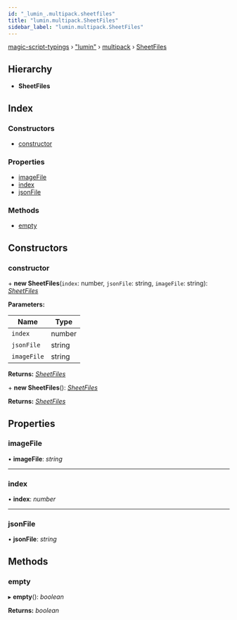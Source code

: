 ```yaml
---
id: "_lumin_.multipack.sheetfiles"
title: "lumin.multipack.SheetFiles"
sidebar_label: "lumin.multipack.SheetFiles"
---
```


[magic-script-typings](../index.md) › [&quot;lumin&quot;](../modules/_lumin_.md) › [multipack](../modules/_lumin_.multipack.md) › [SheetFiles](_lumin_.multipack.sheetfiles.md)

## Hierarchy

* **SheetFiles**

## Index

### Constructors

* [constructor](_lumin_.multipack.sheetfiles.md#constructor)

### Properties

* [imageFile](_lumin_.multipack.sheetfiles.md#imagefile)
* [index](_lumin_.multipack.sheetfiles.md#index)
* [jsonFile](_lumin_.multipack.sheetfiles.md#jsonfile)

### Methods

* [empty](_lumin_.multipack.sheetfiles.md#empty)

## Constructors

###  constructor

\+ **new SheetFiles**(`index`: number, `jsonFile`: string, `imageFile`: string): *[SheetFiles](_lumin_.multipack.sheetfiles.md)*

**Parameters:**

Name | Type |
------ | ------ |
`index` | number |
`jsonFile` | string |
`imageFile` | string |

**Returns:** *[SheetFiles](_lumin_.multipack.sheetfiles.md)*

\+ **new SheetFiles**(): *[SheetFiles](_lumin_.multipack.sheetfiles.md)*

**Returns:** *[SheetFiles](_lumin_.multipack.sheetfiles.md)*

## Properties

###  imageFile

• **imageFile**: *string*

___

###  index

• **index**: *number*

___

###  jsonFile

• **jsonFile**: *string*

## Methods

###  empty

▸ **empty**(): *boolean*

**Returns:** *boolean*